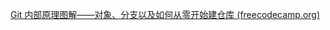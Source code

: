 
[Git 内部原理图解——对象、分支以及如何从零开始建仓库 (freecodecamp.org)](https://www.freecodecamp.org/chinese/news/git-internals-objects-branches-create-repo/)

